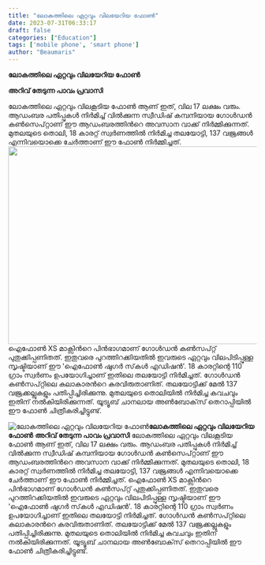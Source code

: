 ```yaml
---
title: "ലോകത്തിലെ ഏറ്റവും വിലയേറിയ ഫോൺ"
date: 2023-07-31T06:33:17
draft: false
categories: ["Education"]
tags: ['mobile phone', 'smart phone']
author: "Beaumaris"
---
```


<strong>ലോകത്തിലെ ഏറ്റവും വിലയേറിയ ഫോൺ</strong>

<strong>അറിവ് തേടുന്ന പാവം പ്രവാസി</strong>

ലോകത്തിലെ ഏറ്റവും വിലകൂടിയ ഫോണ്‍ ആണ് ഇത്, വില 17 ലക്ഷം വരും. ആഡംബര പതിപ്പുകള്‍ നിര്‍മിച്ച് വില്‍ക്കുന്ന സ്വീഡിഷ് കമ്പനിയായ ഗോള്‍ഡന്‍ കണ്‍സെപ്റ്റാണ് ഈ ആഡംബരത്തിന്‍റെ അവസാന വാക്ക് നിര്‍മ്മിക്കുന്നത്. മുതലയുടെ തൊലി, 18 കാരറ്റ് സ്വര്‍ണത്തില്‍ നിര്‍മിച്ച തലയോട്ടി, 137 വജ്രങ്ങള്‍ എന്നിവയൊക്കെ ചേര്‍ത്താണ് ഈ ഫോണ്‍ നിര്‍മ്മിച്ചത്. <a href="https://cdn.boolokam.com/articles/2023/07/dqdfff-2.jpg"><img class="alignnone size-full wp-image-405361" src="https://cdn.boolokam.com/articles/2023/07/dqdfff-2.jpg" alt="" width="710" height="400" /></a>ഐഫോണ്‍ XS മാക്സിന്‍റെ പിന്‍ഭാഗമാണ് ഗോള്‍ഡന്‍ കണ്‍സപ്റ്റ് പുതുക്കിപ്പണിതത്. ഇതുവരെ പുറത്തിറക്കിയതില്‍ ഇവരുടെ ഏറ്റവും വിലപിടിപ്പുള്ള സൃഷ്ടിയാണ് ഈ 'ഐഫോണ്‍ ഷുഗര്‍ സ്‌കള്‍ എഡിഷന്‍'. 18 കാരറ്റിന്റെ 110 ഗ്രാം സ്വര്‍ണം ഉപയോഗിച്ചാണ് ഇതിലെ തലയോട്ടി നിര്‍മിച്ചത്. ഗോള്‍ഡന്‍ കണ്‍സപ്റ്റിലെ കലാകാരന്‍റെ കരവിരുതാണിത്. തലയോട്ടിക്ക് മേല്‍ 137 വജ്രക്കല്ലുകളും പതിപ്പിച്ചിരിക്കുന്നു. മുതലയുടെ തൊലിയില്‍ നിര്‍മിച്ച കവചവും ഇതിന് നല്‍കിയിരിക്കുന്നത്. യൂട്യൂബ് ചാനലായ അണ്‍ബോക്‌സ് തെറാപ്പിയില്‍ ഈ ഫോണ്‍ ചിത്രീകരിച്ചിട്ടുണ്ട്.


![ലോകത്തിലെ ഏറ്റവും വിലയേറിയ ഫോൺ](https://cdn.boolokam.com/articles/2023/07/dqdfff-2.jpg)**ലോകത്തിലെ ഏറ്റവും വിലയേറിയ ഫോൺ** **അറിവ് തേടുന്ന പാവം പ്രവാസി** ലോകത്തിലെ ഏറ്റവും വിലകൂടിയ ഫോണ്‍ ആണ് ഇത്, വില 17 ലക്ഷം വരും. ആഡംബര പതിപ്പുകള്‍ നിര്‍മിച്ച് വില്‍ക്കുന്ന സ്വീഡിഷ് കമ്പനിയായ ഗോള്‍ഡന്‍ കണ്‍സെപ്റ്റാണ് ഈ ആഡംബരത്തിന്‍റെ അവസാന വാക്ക് നിര്‍മ്മിക്കുന്നത്. മുതലയുടെ തൊലി, 18 കാരറ്റ് സ്വര്‍ണത്തില്‍ നിര്‍മിച്ച തലയോട്ടി, 137 വജ്രങ്ങള്‍ എന്നിവയൊക്കെ ചേര്‍ത്താണ് ഈ ഫോണ്‍ നിര്‍മ്മിച്ചത്. [](https://cdn.boolokam.com/articles/2023/07/dqdfff-2.jpg)ഐഫോണ്‍ XS മാക്സിന്‍റെ പിന്‍ഭാഗമാണ് ഗോള്‍ഡന്‍ കണ്‍സപ്റ്റ് പുതുക്കിപ്പണിതത്. ഇതുവരെ പുറത്തിറക്കിയതില്‍ ഇവരുടെ ഏറ്റവും വിലപിടിപ്പുള്ള സൃഷ്ടിയാണ് ഈ 'ഐഫോണ്‍ ഷുഗര്‍ സ്‌കള്‍ എഡിഷന്‍'. 18 കാരറ്റിന്റെ 110 ഗ്രാം സ്വര്‍ണം ഉപയോഗിച്ചാണ് ഇതിലെ തലയോട്ടി നിര്‍മിച്ചത്. ഗോള്‍ഡന്‍ കണ്‍സപ്റ്റിലെ കലാകാരന്‍റെ കരവിരുതാണിത്. തലയോട്ടിക്ക് മേല്‍ 137 വജ്രക്കല്ലുകളും പതിപ്പിച്ചിരിക്കുന്നു. മുതലയുടെ തൊലിയില്‍ നിര്‍മിച്ച കവചവും ഇതിന് നല്‍കിയിരിക്കുന്നത്. യൂട്യൂബ് ചാനലായ അണ്‍ബോക്‌സ് തെറാപ്പിയില്‍ ഈ ഫോണ്‍ ചിത്രീകരിച്ചിട്ടുണ്ട്.
